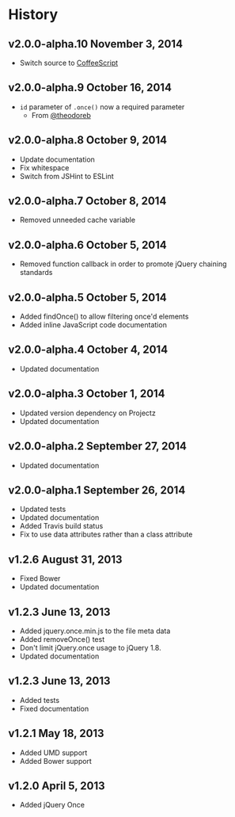 # History

## v2.0.0-alpha.10 November 3, 2014
- Switch source to [CoffeeScript](http://coffeescript.org)

## v2.0.0-alpha.9 October 16, 2014
- `id` parameter of `.once()` now a required parameter
  - From [@theodoreb](http://github.com/theodoreb)

## v2.0.0-alpha.8 October 9, 2014
- Update documentation
- Fix whitespace
- Switch from JSHint to ESLint

## v2.0.0-alpha.7 October 8, 2014
- Removed unneeded cache variable

## v2.0.0-alpha.6 October 5, 2014
- Removed function callback in order to promote jQuery chaining standards

## v2.0.0-alpha.5 October 5, 2014
- Added findOnce() to allow filtering once'd elements
- Added inline JavaScript code documentation

## v2.0.0-alpha.4 October 4, 2014
- Updated documentation

## v2.0.0-alpha.3 October 1, 2014
- Updated version dependency on Projectz
- Updated documentation

## v2.0.0-alpha.2 September 27, 2014
- Updated documentation

## v2.0.0-alpha.1 September 26, 2014
- Updated tests
- Updated documentation
- Added Travis build status
- Fix to use data attributes rather than a class attribute

## v1.2.6 August 31, 2013
- Fixed Bower
- Updated documentation

## v1.2.3 June 13, 2013
- Added jquery.once.min.js to the file meta data
- Added removeOnce() test
- Don't limit jQuery.once usage to jQuery 1.8.
- Updated documentation

## v1.2.3 June 13, 2013
- Added tests
- Fixed documentation

## v1.2.1 May 18, 2013
- Added UMD support
- Added Bower support

## v1.2.0 April 5, 2013
- Added jQuery Once
